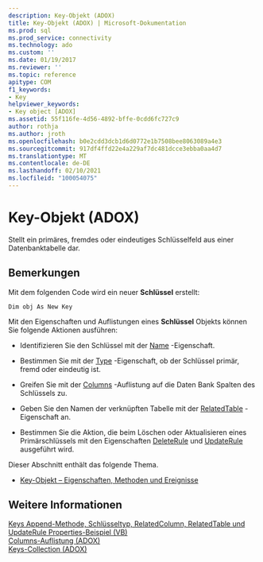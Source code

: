 ```yaml
---
description: Key-Objekt (ADOX)
title: Key-Objekt (ADOX) | Microsoft-Dokumentation
ms.prod: sql
ms.prod_service: connectivity
ms.technology: ado
ms.custom: ''
ms.date: 01/19/2017
ms.reviewer: ''
ms.topic: reference
apitype: COM
f1_keywords:
- Key
helpviewer_keywords:
- Key object [ADOX]
ms.assetid: 55f116fe-4d56-4892-bffe-0cdd6fc727c9
author: rothja
ms.author: jroth
ms.openlocfilehash: b0e2cdd3dcb1d6d0772e1b7508bee8063089a4e3
ms.sourcegitcommit: 917df4ffd22e4a229af7dc481dcce3ebba0aa4d7
ms.translationtype: MT
ms.contentlocale: de-DE
ms.lasthandoff: 02/10/2021
ms.locfileid: "100054075"
---
```

# <a name="key-object-adox"></a>Key-Objekt (ADOX)
Stellt ein primäres, fremdes oder eindeutiges Schlüsselfeld aus einer Datenbanktabelle dar.  
  
## <a name="remarks"></a>Bemerkungen  
 Mit dem folgenden Code wird ein neuer **Schlüssel** erstellt:  
  
```  
Dim obj As New Key  
```  
  
 Mit den Eigenschaften und Auflistungen eines **Schlüssel** Objekts können Sie folgende Aktionen ausführen:  
  
-   Identifizieren Sie den Schlüssel mit der [Name](./name-property-adox.md) -Eigenschaft.  
  
-   Bestimmen Sie mit der [Type](./type-property-key-adox.md) -Eigenschaft, ob der Schlüssel primär, fremd oder eindeutig ist.  
  
-   Greifen Sie mit der [Columns](./columns-collection-adox.md) -Auflistung auf die Daten Bank Spalten des Schlüssels zu.  
  
-   Geben Sie den Namen der verknüpften Tabelle mit der [RelatedTable](./relatedtable-property-adox.md) -Eigenschaft an.  
  
-   Bestimmen Sie die Aktion, die beim Löschen oder Aktualisieren eines Primärschlüssels mit den Eigenschaften [DeleteRule](./deleterule-property-adox.md) und [UpdateRule](./updaterule-property-adox.md) ausgeführt wird.  
  
 Dieser Abschnitt enthält das folgende Thema.  
  
-   [Key-Objekt – Eigenschaften, Methoden und Ereignisse](./key-object-properties-methods-and-events.md)  
  
## <a name="see-also"></a>Weitere Informationen  
 [Keys Append-Methode, Schlüsseltyp, RelatedColumn, RelatedTable und UpdateRule Properties-Beispiel (VB)](./keys-append-method-key-type-relatedcolumn-relatedtable-example-vb.md)   
 [Columns-Auflistung (ADOX)](./columns-collection-adox.md)   
 [Keys-Collection (ADOX)](./keys-collection-adox.md)